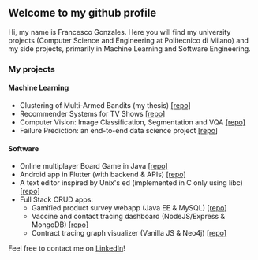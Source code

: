 ## Welcome to my github profile


Hi, my name is Francesco Gonzales. Here you will find my university projects (Computer Science and Engineering at Politecnico di Milano) and my side projects, primarily in Machine Learning and Software Engineering.

### My projects
#### Machine Learning
 - Clustering of Multi-Armed Bandits (my thesis) [[repo]](https://github.com/fulcus/clustering-bandits)
 - Recommender Systems for TV Shows [[repo]](https://github.com/fulcus/recommender-systems-challenge)
 - Computer Vision: Image Classification, Segmentation and VQA [[repo]](https://github.com/fulcus/3neurons-artificial-neural-networks-and-deep-learning)
 - Failure Prediction: an end-to-end data science project [[repo]](https://github.com/fulcus/data-mining-and-text-mining-challenge)
 #### Software
 - Online multiplayer Board Game in Java [[repo]](https://github.com/fulcus/ing-sw-2020-gonzales-latino-fabris)
 - Android app in Flutter (with backend & APIs) [[repo]](https://github.com/fulcus/urbanhunt)
 - A text editor inspired by Unix's ed (implemented in C only using libc) [[repo]](https://github.com/fulcus/text-editor)
- Full Stack CRUD apps:
  -  Gamified product survey webapp (Java EE & MySQL) [[repo]](https://github.com/fulcus/marketing-app)
  -  Vaccine and contact tracing dashboard (NodeJS/Express & MongoDB) [[repo]](https://github.com/fulcus/mongodb-covid19-db) 
  -  Contract tracing graph visualizer (Vanilla JS & Neo4j) [[repo]](https://github.com/fulcus/neo4j-covid19-db)

Feel free to contact me on [LinkedIn](https://www.linkedin.com/in/francescogonzales/)!
